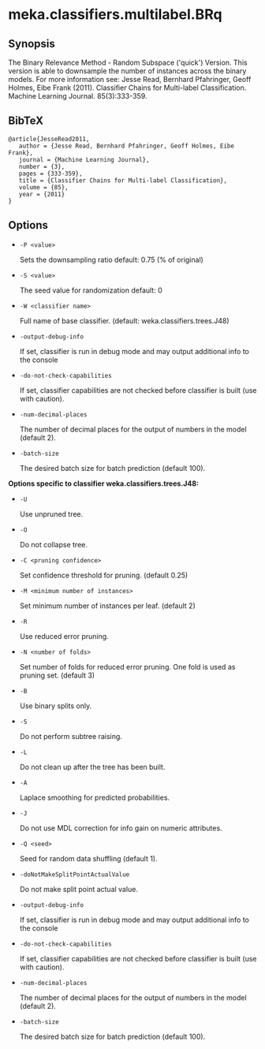 # meka.classifiers.multilabel.BRq

## Synopsis
The Binary Relevance Method - Random Subspace ('quick') Version.
This version is able to downsample the number of instances across the binary models.
For more information see:
Jesse Read, Bernhard Pfahringer, Geoff Holmes, Eibe Frank (2011). Classifier Chains for Multi-label Classification. Machine Learning Journal. 85(3):333-359.

## BibTeX
```
@article{JesseRead2011,
   author = {Jesse Read, Bernhard Pfahringer, Geoff Holmes, Eibe Frank},
   journal = {Machine Learning Journal},
   number = {3},
   pages = {333-359},
   title = {Classifier Chains for Multi-label Classification},
   volume = {85},
   year = {2011}
}
```
## Options
* `-P <value>`

    Sets the downsampling ratio
    default: 0.75
    (% of original)

* `-S <value>`

    The seed value for randomization
    default: 0

* `-W <classifier name>`

    Full name of base classifier.
    (default: weka.classifiers.trees.J48)

* `-output-debug-info`

    If set, classifier is run in debug mode and
    may output additional info to the console

* `-do-not-check-capabilities`

    If set, classifier capabilities are not checked before classifier is built
    (use with caution).

* `-num-decimal-places`

    The number of decimal places for the output of numbers in the model (default 2).

* `-batch-size`

    The desired batch size for batch prediction  (default 100).

**Options specific to classifier weka.classifiers.trees.J48:**

* `-U`

    Use unpruned tree.

* `-O`

    Do not collapse tree.

* `-C <pruning confidence>`

    Set confidence threshold for pruning.
    (default 0.25)

* `-M <minimum number of instances>`

    Set minimum number of instances per leaf.
    (default 2)

* `-R`

    Use reduced error pruning.

* `-N <number of folds>`

    Set number of folds for reduced error
    pruning. One fold is used as pruning set.
    (default 3)

* `-B`

    Use binary splits only.

* `-S`

    Do not perform subtree raising.

* `-L`

    Do not clean up after the tree has been built.

* `-A`

    Laplace smoothing for predicted probabilities.

* `-J`

    Do not use MDL correction for info gain on numeric attributes.

* `-Q <seed>`

    Seed for random data shuffling (default 1).

* `-doNotMakeSplitPointActualValue`

    Do not make split point actual value.

* `-output-debug-info`

    If set, classifier is run in debug mode and
    may output additional info to the console

* `-do-not-check-capabilities`

    If set, classifier capabilities are not checked before classifier is built
    (use with caution).

* `-num-decimal-places`

    The number of decimal places for the output of numbers in the model (default 2).

* `-batch-size`

    The desired batch size for batch prediction  (default 100).
